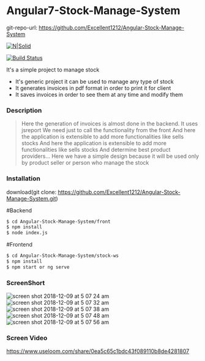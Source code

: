 # Angular7-Stock-Manage-System

git-repo-url: <https://github.com/Excellent1212/Angular-Stock-Manage-System>

[![N|Solid](https://cldup.com/dTxpPi9lDf.thumb.png)](https://nodesource.com/products/nsolid)

[![Build Status](https://travis-ci.org/joemccann/dillinger.svg?branch=master)](https://travis-ci.org/joemccann/dillinger)

It's a simple project to manage stock

  - It's generic project it can be used to manage any type of stock
  - It generates invoices in pdf format in order to print it for client
  - It saves invoices in order to see them at any time and modify them

### Description

> Here the generation of invoices is almost done in the backend.
> It uses jsreport
> We need just to call the functionality from the front
> And here the application is extensible to add more functionalities like sells stocks
> And here the application is extensible to add more functionalities like sells stocks
> And determine best product providers...
> Here we have a simple design because it will be used only by product seller or person who manage the stock

### Installation

download(git clone: https://github.com/Excellent1212/Angular-Stock-Manage-System.git)

#Backend
```sh
$ cd Angular-Stock-Manage-System/front
$ npm install
$ node index.js
```

#Frontend

```sh
$ cd Angular-Stock-Manage-System/stock-ws
$ npm install 
$ npm start or ng serve
```

### ScreenShort
![screen shot 2018-12-09 at 5 07 24 am](https://user-images.githubusercontent.com/39380398/49692672-6938b380-fb71-11e8-87ee-2ef2742b104b.png)
![screen shot 2018-12-09 at 5 07 32 am](https://user-images.githubusercontent.com/39380398/49692674-79509300-fb71-11e8-8a1a-20c86633df63.png)
![screen shot 2018-12-09 at 5 07 38 am](https://user-images.githubusercontent.com/39380398/49692675-82d9fb00-fb71-11e8-89e6-9c863b053c6f.png)
![screen shot 2018-12-09 at 5 07 48 am](https://user-images.githubusercontent.com/39380398/49692679-8f5e5380-fb71-11e8-967b-cb8740ec1238.png)
![screen shot 2018-12-09 at 5 07 56 am](https://user-images.githubusercontent.com/39380398/49692681-984f2500-fb71-11e8-8e0c-454035184b8e.png)

### Screen Video

https://www.useloom.com/share/0ea5c65c1bdc43f089110b8de4281807



